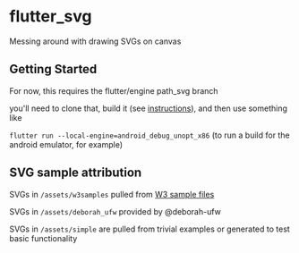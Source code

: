# flutter_svg

Messing around with drawing SVGs on canvas

## Getting Started

For now, this requires the flutter/engine path_svg branch

you'll need to clone that, build it (see [instructions](https://github.com/flutter/engine/blob/master/CONTRIBUTING.md)), and then use something like

`flutter run --local-engine=android_debug_unopt_x86` (to run a build for the android emulator, for example)

## SVG sample attribution

SVGs in `/assets/w3samples` pulled from [W3 sample files](https://dev.w3.org/SVG/tools/svgweb/samples/svg-files/)

SVGs in `/assets/deborah_ufw` provided by @deborah-ufw

SVGs in `/assets/simple` are pulled from trivial examples or generated to test basic functionality